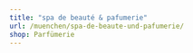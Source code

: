 ```yaml
---
title: "spa de beauté & pafumerie"
url: /muenchen/spa-de-beaute-und-pafumerie/
shop: Parfümerie
---
```

